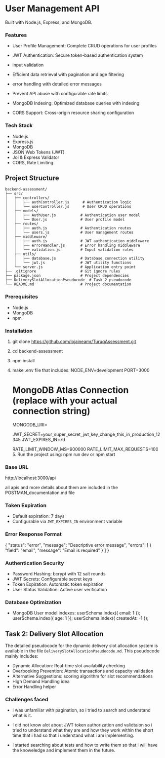 # User Management API

Built with Node.js, Express, and MongoDB.

### Features
- User Profile Management: 
Complete CRUD operations for user profiles

- JWT Authentication:
Secure token-based authentication system

- input validation

- Efficient data retrieval with pagination and age filtering

- error handling with detailed error messages

- Prevent API abuse with configurable rate limits

- MongoDB Indexing: Optimized database queries with indexing

- CORS Support: Cross-origin resource sharing configuration

### Tech Stack

- Node.js
- Express.js
- MongoDB 
- JSON Web Tokens (JWT)
- Joi & Express Validator
- CORS, Rate Limiting

## Project Structure

```
backend-assessment/
├── src/
│   ├── controllers/
│   │   ├── authController.js      # Authentication logic
│   │   └── userController.js      # User CRUD operations
│   ├── models/
│   │   ├── AuthUser.js           # Authentication user model
│   │   └── User.js               # User profile model
│   ├── routes/
│   │   ├── auth.js               # Authentication routes
│   │   └── users.js              # User management routes
│   ├── middleware/
│   │   ├── auth.js               # JWT authentication middleware
│   │   ├── errorHandler.js       # Error handling middleware
│   │   └── validation.js         # Input validation rules
│   ├── utils/
│   │   ├── database.js           # Database connection utility
│   │   └── jwt.js                # JWT utility functions
│   └── server.js                 # Application entry point
├── .gitignore                    # Git ignore rules
├── package.json                  # Project dependencies
├── DeliverySlotAllocationPseudocode  # Task 2 pseudocode
└── README.md                     # Project documentation
```


### Prerequisites

- Node.js 
- MongoDB 
- npm 

### Installation

   1. git clone https://github.com/lojaineamr/TuruqAssessment.git
   2. cd backend-assessment
   3. npm install
   4. make .env file that includes:
        NODE_ENV=development
        PORT=3000

        # MongoDB Atlas Connection (replace with your actual connection string)
        MONGODB_URI=

        JWT_SECRET=your_super_secret_jwt_key_change_this_in_production_12345
        JWT_EXPIRES_IN=7d

        RATE_LIMIT_WINDOW_MS=900000
        RATE_LIMIT_MAX_REQUESTS=100
    5. Run the project using: 
        npm run dev or npm start


### Base URL
http://localhost:3000/api

all apis and more details about them are included in the POSTMAN_documentation.md file

### Token Expiration
- Default expiration: 7 days
- Configurable via `JWT_EXPIRES_IN` environment variable

### Error Response Format
{
  "status": "error",
  "message": "Descriptive error message",
  "errors": [
    {
      "field": "email",
      "message": "Email is required"
    }
  ]
}


### Authentication Security
- Password Hashing: bcrypt with 12 salt rounds
- JWT Secrets: Configurable secret keys
- Token Expiration: Automatic token expiration
- User Status Validation: Active user verification

### Database Optimization
- MongoDB User model indexes:
  userSchema.index({ email: 1 });
  userSchema.index({ age: 1 });
  userSchema.index({ createdAt: -1 });


## Task 2: Delivery Slot Allocation

The detailed pseudocode for the dynamic delivery slot allocation system is available in the file `DeliverySlotAllocationPseudocode.md`. This pseudocode mainly includes:

- Dynamic Allocation: Real-time slot availability checking
- Overbooking Prevention: Atomic transactions and capacity validation
- Alternative Suggestions: scoring algorithm for slot recommendations
- High Demand Handling idea
- Error Handling helper

### Challenges faced

- I was unfamiliar with pagination, so i tried to search and understand what is it. 

- I did not know alot about JWT token authorization and validtaion so i tried to understand what they are and how they work within the short time that i had so that i understand what i am implementing.

- I started searching about tests and how to write them so that i will have the knoweledge and implement them in the future. 
